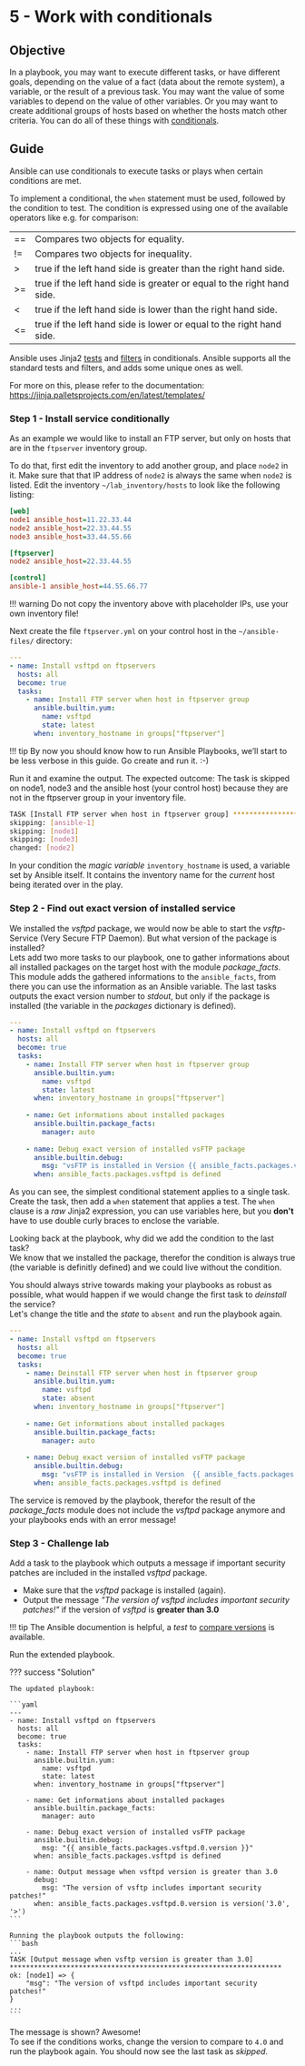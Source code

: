 # 5 - Work with conditionals

## Objective

In a playbook, you may want to execute different tasks, or have different goals, depending on the value of a fact (data about the remote system), a variable, or the result of a previous task. You may want the value of some variables to depend on the value of other variables. Or you may want to create additional groups of hosts based on whether the hosts match other criteria. You can do all of these things with [conditionals](https://docs.ansible.com/ansible/latest/user_guide/playbooks_conditionals.html).

## Guide

Ansible can use conditionals to execute tasks or plays when certain conditions are met.

To implement a conditional, the `when` statement must be used, followed by the condition to test. The condition is expressed using one of the available operators like e.g. for comparison:

|      |                                                                        |
| ---- | ---------------------------------------------------------------------- |
| \==  | Compares two objects for equality.                                     |
| \!=  | Compares two objects for inequality.                                   |
| \>   | true if the left hand side is greater than the right hand side.        |
| \>=  | true if the left hand side is greater or equal to the right hand side. |
| \<   | true if the left hand side is lower than the right hand side.          |
| \<=  | true if the left hand side is lower or equal to the right hand side.   |

Ansible uses Jinja2 [tests](https://docs.ansible.com/ansible/latest/user_guide/playbooks_tests.html#playbooks-tests) and [filters](https://docs.ansible.com/ansible/latest/user_guide/playbooks_filters.html#playbooks-filters) in conditionals. Ansible supports all the standard tests and filters, and adds some unique ones as well. 
 
For more on this, please refer to the documentation: <https://jinja.palletsprojects.com/en/latest/templates/>

### Step 1 - Install service conditionally

As an example we would like to install an FTP server, but only on hosts that are in the `ftpserver` inventory group.

To do that, first edit the inventory to add another group, and place `node2` in it. Make sure that that IP address of `node2` is always the same when `node2` is listed. Edit the inventory `~/lab_inventory/hosts` to look like the following listing:

```ini
[web]
node1 ansible_host=11.22.33.44
node2 ansible_host=22.33.44.55
node3 ansible_host=33.44.55.66

[ftpserver]
node2 ansible_host=22.33.44.55

[control]
ansible-1 ansible_host=44.55.66.77
```

!!! warning
    Do not copy the inventory above with placeholder IPs, use your own inventory file!

Next create the file `ftpserver.yml` on your control host in the `~/ansible-files/` directory:

```yaml
---
- name: Install vsftpd on ftpservers
  hosts: all
  become: true
  tasks:
    - name: Install FTP server when host in ftpserver group
      ansible.builtin.yum:
        name: vsftpd
        state: latest
      when: inventory_hostname in groups["ftpserver"]
```

!!! tip
    By now you should know how to run Ansible Playbooks, we’ll start to be less verbose in this guide. Go create and run it. :-)

Run it and examine the output. The expected outcome: The task is skipped on node1, node3 and the ansible host (your control host) because they are not in the ftpserver group in your inventory file.

```bash
TASK [Install FTP server when host in ftpserver group] *******************************************
skipping: [ansible-1]
skipping: [node1]
skipping: [node3]
changed: [node2]
```

In your condition the *magic variable* `inventory_hostname` is used, a variable set by Ansible itself. It contains the inventory name for the *current* host being iterated over in the play.

### Step 2 - Find out exact version of installed service

We installed the *vsftpd* package, we would now be able to start the *vsftp*-Service (Very Secure FTP Daemon). But what version of the package is installed?   
Lets add two more tasks to our playbook, one to gather informations about all installed packages on the target host with the module *package_facts*. This module adds the gathered informations to the `ansible_facts`, from there you can use the information as an Ansible variable. The last tasks outputs the exact version number to *stdout*, but only if the package is installed (the variable in the *packages* dictionary is defined).

```yaml
---
- name: Install vsftpd on ftpservers
  hosts: all
  become: true
  tasks:
    - name: Install FTP server when host in ftpserver group
      ansible.builtin.yum:
        name: vsftpd
        state: latest
      when: inventory_hostname in groups["ftpserver"]
    
    - name: Get informations about installed packages
      ansible.builtin.package_facts:
        manager: auto
    
    - name: Debug exact version of installed vsFTP package
      ansible.builtin.debug:
        msg: "vsFTP is installed in Version {{ ansible_facts.packages.vsftpd.0.version }}"
      when: ansible_facts.packages.vsftpd is defined  
```

As you can see, the simplest conditional statement applies to a single task. Create the task, then add a `when` statement that applies a test. The `when` clause is a *raw* Jinja2 expression, you can use variables here, but you **don't** have to use double curly braces to enclose the variable.

Looking back at the playbook, why did we add the condition to the last task?  
We know that we installed the package, therefor the condition is always true (the variable is definitly defined) and we could live without the condition.

You should always strive towards making your playbooks as robust as possible, what would happen if we would change the first task to *deinstall* the service?  
Let's change the title and the *state* to `absent` and run the playbook again.

```yaml hl_lines="6 9"
---
- name: Install vsftpd on ftpservers
  hosts: all
  become: true
  tasks:
    - name: Deinstall FTP server when host in ftpserver group
      ansible.builtin.yum:
        name: vsftpd
        state: absent
      when: inventory_hostname in groups["ftpserver"]
    
    - name: Get informations about installed packages
      ansible.builtin.package_facts:
        manager: auto
    
    - name: Debug exact version of installed vsFTP package
      ansible.builtin.debug:
        msg: "vsFTP is installed in Version  {{ ansible_facts.packages.vsftpd.0.version }}"
      when: ansible_facts.packages.vsftpd is defined  
```

The service is removed by the playbook, therefor the result of the *package_facts* module does not include the *vsftpd* package anymore and your playbooks ends with an error message!

### Step 3 - Challenge lab

Add a task to the playbook which outputs a message if important security patches are included in the installed *vsftpd* package.

* Make sure that the *vsftpd* package is installed (again).
* Output the message *"The version of vsftpd includes important security patches!"* if the version of *vsftpd* is **greater than 3.0**

!!! tip
    The Ansible documention is helpful, a *test* to [compare versions](https://docs.ansible.com/ansible/latest/user_guide/playbooks_tests.html#comparing-versions) is available.

Run the extended playbook. 

??? success "Solution"
    
    The updated playbook:

    ```yaml
    ---
    - name: Install vsftpd on ftpservers
      hosts: all
      become: true
      tasks:
        - name: Install FTP server when host in ftpserver group
          ansible.builtin.yum:
            name: vsftpd
            state: latest
          when: inventory_hostname in groups["ftpserver"]
        
        - name: Get informations about installed packages
          ansible.builtin.package_facts:
            manager: auto
        
        - name: Debug exact version of installed vsFTP package
          ansible.builtin.debug:
            msg: "{{ ansible_facts.packages.vsftpd.0.version }}"
          when: ansible_facts.packages.vsftpd is defined
        
        - name: Output message when vsftpd version is greater than 3.0
          debug:
            msg: "The version of vsftp includes important security patches!"
          when: ansible_facts.packages.vsftpd.0.version is version('3.0', '>')
    ```

    Running the playbook outputs the following:
    ```bash
    ...
    TASK [Output message when vsftp version is greater than 3.0] *******************************************************************
    ok: [node1] => {
        "msg": "The version of vsftpd includes important security patches!"
    } 
    ...
    ```

The message is shown? Awesome!  
To see if the conditions works, change the version to compare to `4.0` and run the playbook again. You should now see the last task as *skipped*.
